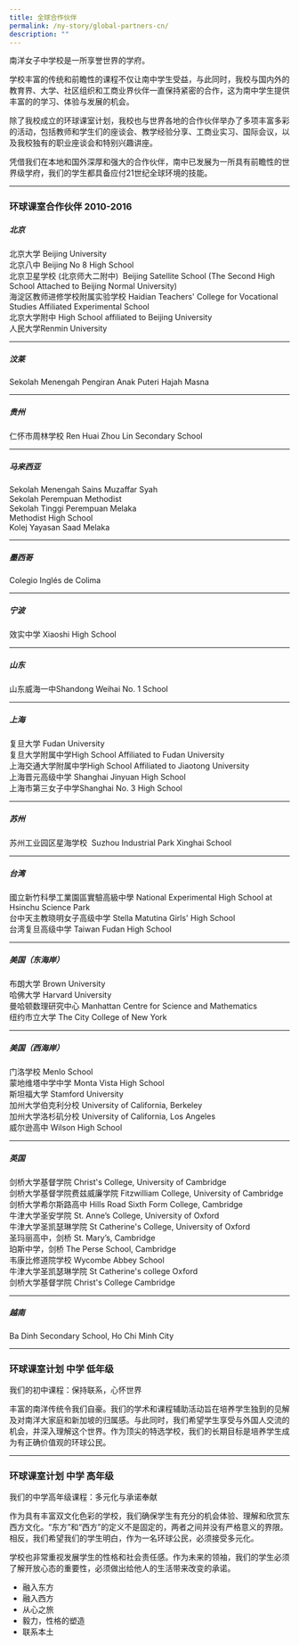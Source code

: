 ```yaml
---
title: 全球合作伙伴
permalink: /ny-story/global-partners-cn/
description: ""
---
```

南洋女子中学校是一所享誉世界的学府。

学校丰富的传统和前瞻性的课程不仅让南中学生受益，与此同时，我校与国内外的教育界、大学、社区组织和工商业界伙伴一直保持紧密的合作，这为南中学生提供丰富的的学习、体验与发展的机会。

除了我校成立的环球课室计划，我校也与世界各地的合作伙伴举办了多项丰富多彩的活动，包括教师和学生们的座谈会、教学经验分享、工商业实习、国际会议，以及我校独有的职业座谈会和特别兴趣讲座。

凭借我们在本地和国外深厚和强大的合作伙伴，南中已发展为一所具有前瞻性的世界级学府，我们的学生都具备应付21世纪全球环境的技能。 



* * *

### 环球课室合作伙伴 2010-2016


##### 北京

  
北京大学 Beijing University  <br>
北京八中 Beijing No 8 High School &nbsp;  <br>
北京卫星学校 (北京师大二附中) &nbsp;Beijing Satellite School (The Second High School Attached to Beijing Normal University)  <br>
海淀区教师进修学校附属实验学校&nbsp;Haidian Teachers' College for Vocational Studies Affiliated Experimental School  <br>
北京大学附中 High School affiliated to Beijing University  <br>
人民大学Renmin University

* * *

##### 汶莱

  
Sekolah Menengah Pengiran Anak Puteri Hajah Masna

* * *

##### 贵州

  
仁怀市周林学校 Ren Huai Zhou Lin Secondary School

* * *

##### 马来西亚

  
Sekolah Menengah Sains Muzaffar Syah <br>
Sekolah Perempuan Methodist <br>
Sekolah Tinggi Perempuan Melaka <br>
Methodist High School<br>
Kolej Yayasan Saad Melaka
* * *

##### 墨西哥

  
Colegio Inglés de Colima

* * *

##### 宁波

  
效实中学 Xiaoshi High School 

* * *

##### 山东

  
山东威海一中Shandong Weihai No. 1 School


* * *

##### 上海

  
复旦大学 Fudan University  <br>
复旦大学附属中学High School Affiliated to Fudan University  <br>
上海交通大学附属中学High School Affiliated to Jiaotong University  <br>
上海晋元高级中学 Shanghai Jinyuan High School  <br>
上海市第三女子中学Shanghai No. 3 High School

* * *

##### 苏州

  
苏州工业园区星海学校 &nbsp;Suzhou Industrial Park Xinghai School

* * *

##### 台湾

  
國立新竹科學工業園區實驗高級中學 National Experimental High School at Hsinchu Science Park<br>
台中天主教晓明女子高级中学 Stella Matutina Girls' High School<br>
台湾复旦高级中学 Taiwan Fudan High School



* * *

##### 美国（东海岸）

  
布朗大学 Brown University <br>
哈佛大学 Harvard University<br>
曼哈顿数理研究中心 Manhattan Centre for Science and Mathematics<br>
纽约市立大学 The City College of New York



* * *

##### 美国（西海岸）

门洛学校 Menlo School<br>
蒙地维塔中学中学 Monta Vista High School<br>
斯坦福大学 Stamford University<br>
加州大学伯克利分校 University of California, Berkeley<br>
加州大学洛杉矶分校 University of California, Los Angeles<br>
威尔逊高中 Wilson High School

* * *

##### 英国 

  
剑桥大学基督学院 Christ's College, University of Cambridge<br>
剑桥大学基督学院费兹威廉学院 Fitzwilliam College, University of Cambridge<br>
剑桥大学希尔斯路高中 Hills Road Sixth Form College, Cambridge<br>
牛津大学圣安学院 St. Anne’s College, University of Oxford<br>
牛津大学圣凯瑟琳学院 St Catherine's College, University of Oxford<br>
圣玛丽高中，剑桥 St. Mary’s, Cambridge<br>
珀斯中学，剑桥 The Perse School, Cambridge<br>
韦康比修道院学校 Wycombe Abbey School<br>
牛津大学圣凯瑟琳学院 St Catherine's college Oxford<br>
剑桥大学基督学院 Christ's College Cambridge

* * *

##### 越南

  
Ba Dinh Secondary School, Ho Chi Minh City

* * *

### 环球课室计划 中学 低年级


我们的初中课程：保持联系，心怀世界

丰富的南洋传统令我们自豪。我们的学术和课程辅助活动旨在培养学生独到的见解及对南洋大家庭和新加坡的归属感。与此同时，我们希望学生享受与外国人交流的机会，并深入理解这个世界。作为顶尖的特选学校，我们的长期目标是培养学生成为有正确价值观的环球公民。

***

### 环球课室计划&nbsp;中学 高年级

我们的中学高年级课程：多元化与承诺奉献

作为具有丰富双文化色彩的学校，我们确保学生有充分的机会体验、理解和欣赏东西方文化。“东方”和“西方”的定义不是固定的，两者之间并没有严格意义的界限。相反，我们希望我们的学生明白，作为一名环球公民，必须接受多元化。

学校也非常重视发展学生的性格和社会责任感。作为未来的领袖，我们的学生必须了解开放心态的重要性，必须做出给他人的生活带来改变的承诺。

*   融入东方
*   融入西方
*   从心之旅
*   毅力，性格的塑造
*   联系本土